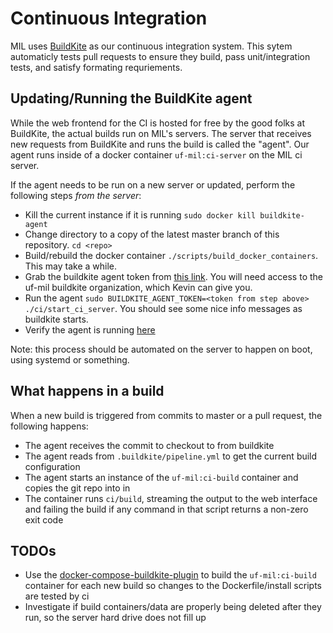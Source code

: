 # Continuous Integration
MIL uses [BuildKite](https://buildkite.com/uf-mil) as our continuous integration system. This sytem
automaticly tests pull requests to ensure they build, pass unit/integration tests, and satisfy formating requriements.

##  Updating/Running the BuildKite agent
While the web frontend for the CI is hosted for free by the good folks at BuildKite, the actual
builds run on MIL's servers. The server that receives new requests from BuildKite and runs the build
is called the "agent". Our agent runs inside of a docker container `uf-mil:ci-server` on the MIL ci server.

If the agent needs to be run on a new server or updated, perform the following steps *from the server*:

* Kill the current instance if it is running ```sudo docker kill buildkite-agent```
* Change directory to a copy of the latest master branch of this repository. ```cd <repo>```
* Build/rebuild the docker container ```./scripts/build_docker_containers```. This may take a while.
* Grab the buildkite agent token from [this link](https://buildkite.com/organizations/uf-mil/agents). You will need access to the uf-mil buildkite organization, which Kevin can give you.
* Run the agent ```sudo BUILDKITE_AGENT_TOKEN=<token from step above> ./ci/start_ci_server```. You should see some nice info messages as buildkite starts.
* Verify the agent is running [here](https://buildkite.com/organizations/uf-mil/agents)

Note: this process should be automated on the server to happen on boot, using systemd or something.

## What happens in a build
When a new build is triggered from commits to master or a pull request, the following happens:
* The agent receives the commit to checkout to from buildkite
* The agent reads from ```.buildkite/pipeline.yml``` to get the current build configuration
* The agent starts an instance of the `uf-mil:ci-build` container and copies the git repo into in
* The container runs ```ci/build```, streaming the output to the web interface and failing the build if any command in that script returns a non-zero exit code

## TODOs
* Use the [docker-compose-buildkite-plugin](https://github.com/buildkite-plugins/docker-compose-buildkite-plugin) to build the `uf-mil:ci-build` container for each new build so changes to the Dockerfile/install scripts are tested by ci
* Investigate if build containers/data are properly being deleted after they run, so the server hard drive does not fill up
